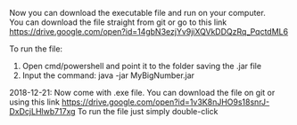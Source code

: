 Now you can download the executable file and run on your computer.  
You can download the file straight from git or go to this link https://drive.google.com/open?id=14gbN3ezjYv9jiXQVkDDQzRq_PqctdML6 

To run the file: 
   1. Open cmd/powershell and point it to the folder saving the .jar file
   2. Input the command:  java -jar MyBigNumber.jar

2018-12-21:
Now come with .exe file.
You can download the file on git or using this link https://drive.google.com/open?id=1v3K8nJHO9s18snrJ-DxDcjLHlwb717xg
To run the file just simply double-click
